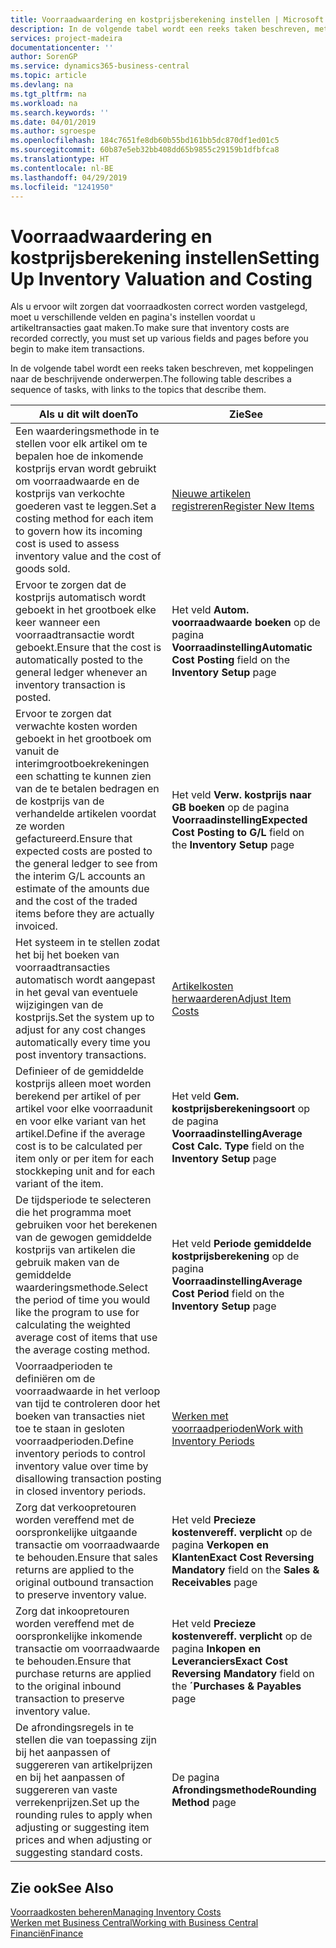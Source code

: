 ```yaml
---
title: Voorraadwaardering en kostprijsberekening instellen | Microsoft Docs
description: In de volgende tabel wordt een reeks taken beschreven, met koppelingen naar de beschrijvende onderwerpen.
services: project-madeira
documentationcenter: ''
author: SorenGP
ms.service: dynamics365-business-central
ms.topic: article
ms.devlang: na
ms.tgt_pltfrm: na
ms.workload: na
ms.search.keywords: ''
ms.date: 04/01/2019
ms.author: sgroespe
ms.openlocfilehash: 184c7651fe8db60b55bd161bb5dc870df1ed01c5
ms.sourcegitcommit: 60b87e5eb32bb408dd65b9855c29159b1dfbfca8
ms.translationtype: HT
ms.contentlocale: nl-BE
ms.lasthandoff: 04/29/2019
ms.locfileid: "1241950"
---
```

# <a name="setting-up-inventory-valuation-and-costing"></a><span data-ttu-id="41a4e-103">Voorraadwaardering en kostprijsberekening instellen</span><span class="sxs-lookup"><span data-stu-id="41a4e-103">Setting Up Inventory Valuation and Costing</span></span>
<span data-ttu-id="41a4e-104">Als u ervoor wilt zorgen dat voorraadkosten correct worden vastgelegd, moet u verschillende velden en pagina's instellen voordat u artikeltransacties gaat maken.</span><span class="sxs-lookup"><span data-stu-id="41a4e-104">To make sure that inventory costs are recorded correctly, you must set up various fields and pages before you begin to make item transactions.</span></span>

<span data-ttu-id="41a4e-105">In de volgende tabel wordt een reeks taken beschreven, met koppelingen naar de beschrijvende onderwerpen.</span><span class="sxs-lookup"><span data-stu-id="41a4e-105">The following table describes a sequence of tasks, with links to the topics that describe them.</span></span>

|<span data-ttu-id="41a4e-106">**Als u dit wilt doen**</span><span class="sxs-lookup"><span data-stu-id="41a4e-106">**To**</span></span>|<span data-ttu-id="41a4e-107">**Zie**</span><span class="sxs-lookup"><span data-stu-id="41a4e-107">**See**</span></span>|  
|------------|-------------|  
|<span data-ttu-id="41a4e-108">Een waarderingsmethode in te stellen voor elk artikel om te bepalen hoe de inkomende kostprijs ervan wordt gebruikt om voorraadwaarde en de kostprijs van verkochte goederen vast te leggen.</span><span class="sxs-lookup"><span data-stu-id="41a4e-108">Set a costing method for each item to govern how its incoming cost is used to assess inventory value and the cost of goods sold.</span></span>|[<span data-ttu-id="41a4e-109">Nieuwe artikelen registreren</span><span class="sxs-lookup"><span data-stu-id="41a4e-109">Register New Items</span></span>](inventory-how-register-new-items.md)|  
|<span data-ttu-id="41a4e-110">Ervoor te zorgen dat de kostprijs automatisch wordt geboekt in het grootboek elke keer wanneer een voorraadtransactie wordt geboekt.</span><span class="sxs-lookup"><span data-stu-id="41a4e-110">Ensure that the cost is automatically posted to the general ledger whenever an inventory transaction is posted.</span></span>|<span data-ttu-id="41a4e-111">Het veld **Autom. voorraadwaarde boeken** op de pagina **Voorraadinstelling**</span><span class="sxs-lookup"><span data-stu-id="41a4e-111">**Automatic Cost Posting** field on the **Inventory Setup** page</span></span>|  
|<span data-ttu-id="41a4e-112">Ervoor te zorgen dat verwachte kosten worden geboekt in het grootboek om vanuit de interimgrootboekrekeningen een schatting te kunnen zien van de te betalen bedragen en de kostprijs van de verhandelde artikelen voordat ze worden gefactureerd.</span><span class="sxs-lookup"><span data-stu-id="41a4e-112">Ensure that expected costs are posted to the general ledger to see from the interim G/L accounts an estimate of the amounts due and the cost of the traded items before they are actually invoiced.</span></span>|<span data-ttu-id="41a4e-113">Het veld **Verw. kostprijs naar GB boeken** op de pagina **Voorraadinstelling**</span><span class="sxs-lookup"><span data-stu-id="41a4e-113">**Expected Cost Posting to G/L** field on the **Inventory Setup** page</span></span>|  
|<span data-ttu-id="41a4e-114">Het systeem in te stellen zodat het bij het boeken van voorraadtransacties automatisch wordt aangepast in het geval van eventuele wijzigingen van de kostprijs.</span><span class="sxs-lookup"><span data-stu-id="41a4e-114">Set the system up to adjust for any cost changes automatically every time you post inventory transactions.</span></span>|[<span data-ttu-id="41a4e-115">Artikelkosten herwaarderen</span><span class="sxs-lookup"><span data-stu-id="41a4e-115">Adjust Item Costs</span></span>](inventory-how-adjust-item-costs.md)|  
|<span data-ttu-id="41a4e-116">Definieer of de gemiddelde kostprijs alleen moet worden berekend per artikel of per artikel voor elke voorraadunit en voor elke variant van het artikel.</span><span class="sxs-lookup"><span data-stu-id="41a4e-116">Define if the average cost is to be calculated per item only or per item for each stockkeping unit and for each variant of the item.</span></span>|<span data-ttu-id="41a4e-117">Het veld **Gem. kostprijsberekeningsoort** op de pagina **Voorraadinstelling**</span><span class="sxs-lookup"><span data-stu-id="41a4e-117">**Average Cost Calc. Type** field on the **Inventory Setup** page</span></span>|  
|<span data-ttu-id="41a4e-118">De tijdsperiode te selecteren die het programma moet gebruiken voor het berekenen van de gewogen gemiddelde kostprijs van artikelen die gebruik maken van de gemiddelde waarderingsmethode.</span><span class="sxs-lookup"><span data-stu-id="41a4e-118">Select the period of time you would like the program to use for calculating the weighted average cost of items that use the average costing method.</span></span>|<span data-ttu-id="41a4e-119">Het veld **Periode gemiddelde kostprijsberekening** op de pagina **Voorraadinstelling**</span><span class="sxs-lookup"><span data-stu-id="41a4e-119">**Average Cost Period** field on the **Inventory Setup** page</span></span>|  
|<span data-ttu-id="41a4e-120">Voorraadperioden te definiëren om de voorraadwaarde in het verloop van tijd te controleren door het boeken van transacties niet toe te staan in gesloten voorraadperioden.</span><span class="sxs-lookup"><span data-stu-id="41a4e-120">Define inventory periods to control inventory value over time by disallowing transaction posting in closed inventory periods.</span></span>|[<span data-ttu-id="41a4e-121">Werken met voorraadperioden</span><span class="sxs-lookup"><span data-stu-id="41a4e-121">Work with Inventory Periods</span></span>](finance-how-to-work-with-inventory-periods.md)|  
|<span data-ttu-id="41a4e-122">Zorg dat verkoopretouren worden vereffend met de oorspronkelijke uitgaande transactie om voorraadwaarde te behouden.</span><span class="sxs-lookup"><span data-stu-id="41a4e-122">Ensure that sales returns are applied to the original outbound transaction to preserve inventory value.</span></span>|<span data-ttu-id="41a4e-123">Het veld **Precieze kostenvereff. verplicht** op de pagina **Verkopen en Klanten**</span><span class="sxs-lookup"><span data-stu-id="41a4e-123">**Exact Cost Reversing Mandatory** field on the **Sales & Receivables** page</span></span>|  
|<span data-ttu-id="41a4e-124">Zorg dat inkoopretouren worden vereffend met de oorspronkelijke inkomende transactie om voorraadwaarde te behouden.</span><span class="sxs-lookup"><span data-stu-id="41a4e-124">Ensure that purchase returns are applied to the original inbound transaction to preserve inventory value.</span></span>|<span data-ttu-id="41a4e-125">Het veld **Precieze kostenvereff. verplicht** op de pagina **Inkopen en Leveranciers**</span><span class="sxs-lookup"><span data-stu-id="41a4e-125">**Exact Cost Reversing Mandatory** field on the **´Purchases & Payables** page</span></span>|
|<span data-ttu-id="41a4e-126">De afrondingsregels in te stellen die van toepassing zijn bij het aanpassen of suggereren van artikelprijzen en bij het aanpassen of suggereren van vaste verrekenprijzen.</span><span class="sxs-lookup"><span data-stu-id="41a4e-126">Set up the rounding rules to apply when adjusting or suggesting item prices and when adjusting or suggesting standard costs.</span></span>|<span data-ttu-id="41a4e-127">De pagina **Afrondingsmethode**</span><span class="sxs-lookup"><span data-stu-id="41a4e-127">**Rounding Method** page</span></span>|  

## <a name="see-also"></a><span data-ttu-id="41a4e-128">Zie ook</span><span class="sxs-lookup"><span data-stu-id="41a4e-128">See Also</span></span>  
[<span data-ttu-id="41a4e-129">Voorraadkosten beheren</span><span class="sxs-lookup"><span data-stu-id="41a4e-129">Managing Inventory Costs</span></span>](finance-manage-inventory-costs.md)  
[<span data-ttu-id="41a4e-130">Werken met Business Central</span><span class="sxs-lookup"><span data-stu-id="41a4e-130">Working with Business Central</span></span>](ui-work-product.md)  
[<span data-ttu-id="41a4e-131">Financiën</span><span class="sxs-lookup"><span data-stu-id="41a4e-131">Finance</span></span>](finance.md)  
